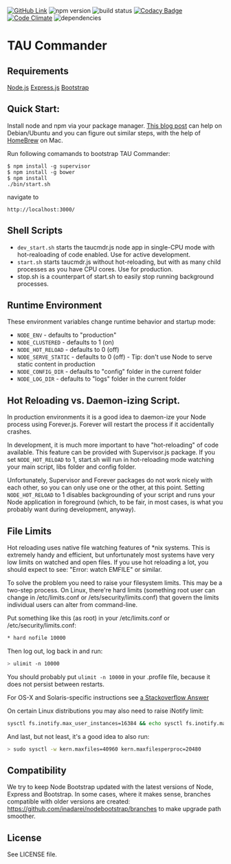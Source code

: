 [![GitHub Link](https://img.shields.io/github/stars/inadarei/nodebootstrap.svg?style=flat)](https://github.com/inadarei/nodebootstrap)
![npm version](https://img.shields.io/npm/v/nodebootstrap.svg?style=flat)
![build status](https://travis-ci.org/inadarei/nodebootstrap.svg?branch=master)
[![Codacy Badge](https://www.codacy.com/project/badge/41c49bb9c9384b7e8042f1e6c9645431)](https://www.codacy.com/public/irakli/nodebootstrap_2)
[![Code Climate](https://codeclimate.com/github/inadarei/nodebootstrap/badges/gpa.svg)](https://codeclimate.com/github/inadarei/nodebootstrap)
![dependencies](https://img.shields.io/david/inadarei/nodebootstrap.svg?style=flat)

# TAU Commander

## Requirements

[Node.js](http://nodejs.org/)
[Express.js](http://expressjs.com)
[Bootstrap](http://twitter.github.com/bootstrap/)

## Quick Start:

Install node and npm via your package manager. [This blog post](http://freshblurbs.com/install-node-js-and-express-js-nginx-debian-lenny) can help on Debian/Ubuntu and you can figure out similar steps, with the help of [HomeBrew](http://mxcl.github.com/homebrew/) on Mac.  

Run following comamands to bootstrap TAU Commander:

```console
$ npm install -g supervisor
$ npm install -g bower
$ npm install
./bin/start.sh
```
navigate to

```
http://localhost:3000/
```

## Shell Scripts

* `dev_start.sh` starts the taucmdr.js node app in single-CPU mode with
  hot-realoading of code enabled. Use for active development.
* `start.sh` starts taucmdr.js without hot-reloading, but with as many child
  processes as you have CPU cores. Use for production.
* stop.sh is a counterpart of start.sh to easily stop running background processes.

## Runtime Environment

These environment variables change runtime behavior and startup mode:

* `NODE_ENV` - defaults to "production"
* `NODE_CLUSTERED` - defaults to 1 (on)
* `NODE_HOT_RELOAD` - defaults to 0 (off)
* `NODE_SERVE_STATIC` - defaults to 0 (off) - Tip: don't use Node to serve static
  content in production
* `NODE_CONFIG_DIR` - defaults to "config" folder in the current folder
* `NODE_LOG_DIR` - defaults to "logs" folder in the current folder

## Hot Reloading vs. Daemon-izing Script.

In production environments it is a good idea to daemon-ize your Node process using Forever.js. Forever will restart
the process if it accidentally crashes.

In development, it is much more important to have "hot-reloading" of code available. This feature can be provided
with Supervisor.js package. If you set `NODE_HOT_RELOAD` to 1, start.sh will run in hot-reloading mode watching your
main script, libs folder and config folder.

Unfortunately, Supervisor and Forever packages do not work nicely with each other, so you can only use one
or the other, at this point. Setting `NODE_HOT_RELOAD` to 1 disables backgrounding of your script and runs your Node
application in foreground (which, to be fair, in most cases, is what you probably want during development, anyway).

## File Limits

Hot reloading uses native file watching features of \*nix systems. This is extremely handy and efficient, but 
unfortunately most systems have very low limits on watched and open files. If you use hot reloading a lot, you should
expect to see: "Error: watch EMFILE" or similar.

To solve the problem you need to raise your filesystem limits. This may be a two-step process. On Linux, there're hard
limits (something root user can change in /etc/limits.conf or /ets/security/limits.conf) that govern the limits individual
users can alter from command-line.

Put something like this (as root) in your /etc/limits.conf or /etc/security/limits.conf:

```bash
* hard nofile 10000
```

Then log out, log back in and run:

```bash
> ulimit -n 10000
```

You should probably put `ulimit -n 10000` in your .profile file, because it does not persist between restarts.

For OS-X and Solaris-specific instructions see [a Stackoverflow Answer](http://stackoverflow.com/questions/34588/how-do-i-change-the-number-of-open-files-limit-in-linux/34645#34645)

On certain Linux distributions you may also need to raise iNotify limit:

```bash
sysctl fs.inotify.max_user_instances=16384 && echo sysctl fs.inotify.max_user_instances=16384  | sudo tee /etc/rc.local  
```

And last, but not least, it's a good idea to also run:

```bash
> sudo sysctl -w kern.maxfiles=40960 kern.maxfilesperproc=20480
```

## Compatibility

We try to keep Node Bootstrap updated with the latest versions of Node, Express and Bootstrap. In some cases, where it
makes sense, branches compatible with older versions are created: <https://github.com/inadarei/nodebootstrap/branches> to
make upgrade path smoother.

## License

See LICENSE file.
